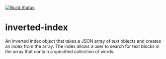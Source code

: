 [![Build Status](https://travis-ci.org/andela-nrotimi/inverted-index.svg?branch=master)](https://travis-ci.org/andela-nrotimi/inverted-index)

# inverted-index
An inverted index object that takes a JSON array of text objects and creates an index from the array. The index allows a user to search for text blocks in the array that contain a specified collection of words.
